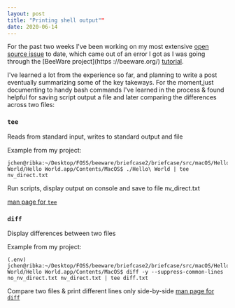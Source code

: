 ```yaml
---
layout: post
title: "Printing shell output""
date: 2020-06-14
---
```


For the past two weeks I've been working on my most extensive [open source
 issue](https://github.com/beeware/beeware/issues/53) to date, which came out
  of an error I got as I was going through the [BeeWare project](https
  ://beeware.org/) [tutorial](https://docs.beeware.org/en/latest/index.html
  ). 
  
  I've learned a lot from the experience so far, and planning to write a post
   eventually summarizing some of the key takeways. For the moment,just
    documenting to handy bash commands I've learned in the process & found
     helpful for saving script output a file and later comparing the
      differences across two files:
      
### `tee`
Reads from standard input, writes to standard output and file

Example from my project:
```
jchen@ribka:~/Desktop/FOSS/beeware/briefcase2/briefcase/src/macOS/Hello World/Hello World.app/Contents/MacOS$ ./Hello\ World | tee nv_direct.txt
```
Run scripts, display output on console and save to file nv_direct.txt

[man page for `tee`](https://ss64.com/bash/tee.html)

### `diff`
Display differences between two files

Example from my project:
```
(.env) jchen@ribka:~/Desktop/FOSS/beeware/briefcase2/briefcase/src/macOS/Hello World/Hello World.app/Contents/MacOS$ diff -y --suppress-common-lines no_nv_direct.txt nv_direct.txt | tee diff.txt
```
Compare two files & print different lines only side-by-side
[man page for `diff`](https://ss64.com/bash/diff.html)
